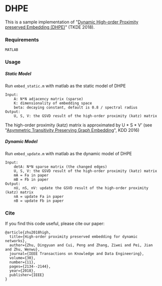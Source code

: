 # DHPE
This is a sample implementation of "[Dynamic High-order Proximity preserved Embedding (DHPE)](https://zw-zhang.github.io/files/2018_TKDE_DHPE.pdf)" (TKDE 2018).

### Requirements
```
MATLAB
```

### Usage
##### Static Model
Run `embed_static.m` with matlab as the static model of DHPE
```
Input:
    A: N*N adjacency matrix (sparse)
    K: dimensionality of embedding space
    beta: decaying constant, default is 0.8 / spectral radius
Output:
    U, S, V: the GSVD result of the high-order proximity (katz) matrix
```
The high-order proximity (katz) matrix is approximated by U * S * V' (see "[Asymmetric Transitivity Preserving Graph Embedding](https://zw-zhang.github.io/files/2016_KDD_HOPE.pdf)", KDD 2016)
##### Dynamic Model
Run `embed_update.m` with matlab as the dynamic model of DHPE
```
Input:
    detA: N*N sparse matrix (the changed edges)
    U, S, V: the GSVD result of the high-order proximity (katz) matrix
    mA = Fa in paper 
    mB = Fb in paper
Output:
    nU, nS, nV: update the GSVD result of the high-order proximity (katz) matrix
    nA = update Fa in paper
    nB = update Fb in paper
```
### Cite
If you find this code useful, please cite our paper:
```
@article{zhu2018high,
  title={High-order proximity preserved embedding for dynamic networks},
  author={Zhu, Dingyuan and Cui, Peng and Zhang, Ziwei and Pei, Jian and Zhu, Wenwu},
  journal={IEEE Transactions on Knowledge and Data Engineering},
  volume={30},
  number={11},
  pages={2134--2144},
  year={2018},
  publisher={IEEE}
}
```





